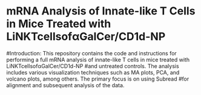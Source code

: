 # mRNA Analysis of Innate-like T Cells in Mice Treated with LiNKTcellsofαGalCer/CD1d-NP

#Introduction: This repository contains the code and instructions for performing a full mRNA analysis of innate-like T cells in mice treated with LiNKTcellsofαGalCer/CD1d-NP 
#and untreated controls. The analysis includes various visualization techniques such as MA plots, PCA, and volcano plots, among others. The primary focus is on using Subread 
#for alignment and subsequent analysis of the data.
